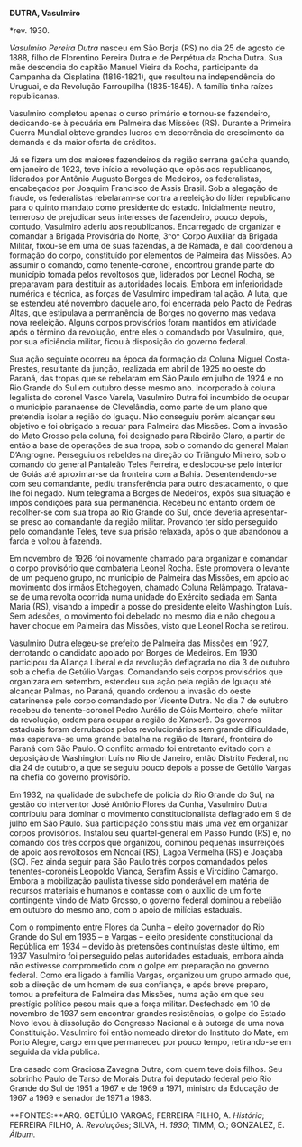 **DUTRA, Vasulmiro**

\*rev. 1930.

*Vasulmiro Pereira Dutra* nasceu em São Borja (RS) no dia 25 de agosto
de 1888, filho de Florentino Pereira Dutra e de Perpétua da Rocha Dutra.
Sua mãe descendia do capitão Manuel Vieira da Rocha, participante da
Campanha da Cisplatina (1816-1821), que resultou na independência do
Uruguai, e da Revolução Farroupilha (1835-1845). A família tinha raízes
republicanas.

Vasulmiro completou apenas o curso primário e tornou-se fazendeiro,
dedicando-se à pecuária em Palmeira das Missões (RS). Durante a Primeira
Guerra Mundial obteve grandes lucros em decorrência do crescimento da
demanda e da maior oferta de créditos.

Já se fizera um dos maiores fazendeiros da região serrana gaúcha quando,
em janeiro de 1923, teve início a revolução que opôs aos republicanos,
liderados por Antônio Augusto Borges de Medeiros, os federalistas,
encabeçados por Joaquim Francisco de Assis Brasil. Sob a alegação de
fraude, os federalistas rebelaram-se contra a reeleição do líder
republicano para o quinto mandato como presidente do estado.
Inicialmente neutro, temeroso de prejudicar seus interesses de
fazendeiro, pouco depois, contudo, Vasulmiro aderiu aos republicanos.
Encarregado de organizar e comandar a Brigada Provisória do Norte, 3^o^
Corpo Auxiliar da Brigada Militar, fixou-se em uma de suas fazendas, a
de Ramada, e dali coordenou a formação do corpo, constituído por
elementos de Palmeira das Missões. Ao assumir o comando, como
tenente-coronel, encontrou grande parte do município tomada pelos
revoltosos que, liderados por Leonel Rocha, se preparavam para destituir
as autoridades locais. Embora em inferioridade numérica e técnica, as
forças de Vasulmiro impediram tal ação. A luta, que se estendeu até
novembro daquele ano, foi encerrada pelo Pacto de Pedras Altas, que
estipulava a permanência de Borges no governo mas vedava nova reeleição.
Alguns corpos provisórios foram mantidos em atividade após o término da
revolução, entre eles o comandado por Vasulmiro, que, por sua eficiência
militar, ficou à disposição do governo federal.

Sua ação seguinte ocorreu na época da formação da Coluna Miguel
Costa-Prestes, resultante da junção, realizada em abril de 1925 no oeste
do Paraná, das tropas que se rebelaram em São Paulo em julho de 1924 e
no Rio Grande do Sul em outubro desse mesmo ano. Incorporado à coluna
legalista do coronel Vasco Varela, Vasulmiro Dutra foi incumbido de
ocupar o município paranaense de Clevelândia, como parte de um plano que
pretendia isolar a região do Iguaçu. Não conseguiu porém alcançar seu
objetivo e foi obrigado a recuar para Palmeira das Missões. Com a
invasão do Mato Grosso pela coluna, foi designado para Ribeirão Claro, a
partir de então a base de operações de sua tropa, sob o comando do
general Malan D’Angrogne. Perseguiu os rebeldes na direção do Triângulo
Mineiro, sob o comando do general Pantaleão Teles Ferreira, e
deslocou-se pelo interior de Goiás até aproximar-se da fronteira com a
Bahia. Desentendendo-se com seu comandante, pediu transferência para
outro destacamento, o que lhe foi negado. Num telegrama a Borges de
Medeiros, expôs sua situação e impôs condições para sua permanência.
Recebeu no entanto ordem de recolher-se com sua tropa ao Rio Grande do
Sul, onde deveria apresentar-se preso ao comandante da região militar.
Provando ter sido perseguido pelo comandante Teles, teve sua prisão
relaxada, após o que abandonou a farda e voltou à fazenda.

Em novembro de 1926 foi novamente chamado para organizar e comandar o
corpo provisório que combateria Leonel Rocha. Este promovera o levante
de um pequeno grupo, no município de Palmeira das Missões, em apoio ao
movimento dos irmãos Etchegoyen, chamado Coluna Relâmpago. Tratava-se de
uma revolta ocorrida numa unidade do Exército sediada em Santa Maria
(RS), visando a impedir a posse do presidente eleito Washington Luís.
Sem adesões, o movimento foi debelado no mesmo dia e não chegou a haver
choque em Palmeira das Missões, visto que Leonel Rocha se retirou.

Vasulmiro Dutra elegeu-se prefeito de Palmeira das Missões em 1927,
derrotando o candidato apoiado por Borges de Medeiros. Em 1930
participou da Aliança Liberal e da revolução deflagrada no dia 3 de
outubro sob a chefia de Getúlio Vargas. Comandando seis corpos
provisórios que organizara em setembro, estendeu sua ação pela região de
Iguaçu até alcançar Palmas, no Paraná, quando ordenou a invasão do oeste
catarinense pelo corpo comandado por Vicente Dutra. No dia 7 de outubro
recebeu do tenente-coronel Pedro Aurélio de Góis Monteiro, chefe militar
da revolução, ordem para ocupar a região de Xanxerê. Os governos
estaduais foram derrubados pelos revolucionários sem grande dificuldade,
mas esperava-se uma grande batalha na região de Itararé, fronteira do
Paraná com São Paulo. O conflito armado foi entretanto evitado com a
deposição de Washington Luís no Rio de Janeiro, então Distrito Federal,
no dia 24 de outubro, a que se seguiu pouco depois a posse de Getúlio
Vargas na chefia do governo provisório.

Em 1932, na qualidade de subchefe de polícia do Rio Grande do Sul, na
gestão do interventor José Antônio Flores da Cunha, Vasulmiro Dutra
contribuiu para dominar o movimento constitucionalista deflagrado em 9
de julho em São Paulo. Sua participação consistiu mais uma vez em
organizar corpos provisórios. Instalou seu quartel-general em Passo
Fundo (RS) e, no comando dos três corpos que organizou, dominou pequenas
insurreições de apoio aos revoltosos em Nonoaí (RS), Lagoa Vermelha (RS)
e Joaçaba (SC). Fez ainda seguir para São Paulo três corpos comandados
pelos tenentes-coronéis Leopoldo Vianca, Serafim Assis e Vircidino
Camargo. Embora a mobilização paulista tivesse sido ponderável em
matéria de recursos materiais e humanos e contasse com o auxílio de um
forte contingente vindo de Mato Grosso, o governo federal dominou a
rebelião em outubro do mesmo ano, com o apoio de milícias estaduais.

Com o rompimento entre Flores da Cunha – eleito governador do Rio Grande
do Sul em 1935 – e Vargas – eleito presidente constitucional da
República em 1934 – devido às pretensões continuístas deste último, em
1937 Vasulmiro foi perseguido pelas autoridades estaduais, embora ainda
não estivesse comprometido com o golpe em preparação no governo federal.
Como era ligado à família Vargas, organizou um grupo armado que, sob a
direção de um homem de sua confiança, e após breve preparo, tomou a
prefeitura de Palmeira das Missões, numa ação em que seu prestígio
político pesou mais que a força militar. Desfechado em 10 de novembro de
1937 sem encontrar grandes resistências, o golpe do Estado Novo levou à
dissolução do Congresso Nacional e à outorga de uma nova Constituição.
Vasulmiro foi então nomeado diretor do Instituto do Mate, em Porto
Alegre, cargo em que permaneceu por pouco tempo, retirando-se em seguida
da vida pública.

Era casado com Graciosa Zavagna Dutra, com quem teve dois filhos. Seu
sobrinho Paulo de Tarso de Morais Dutra foi deputado federal pelo Rio
Grande do Sul de 1951 a 1967 e de 1969 a 1971, ministro da Educação de
1967 a 1969 e senador de 1971 a 1983.

**FONTES:**ARQ. GETÚLIO VARGAS; FERREIRA FILHO, A. *História*; FERREIRA
FILHO, A. *Revoluções*; SILVA, H. *1930*; TIMM, O.; GONZALEZ, E.
*Álbum.*
